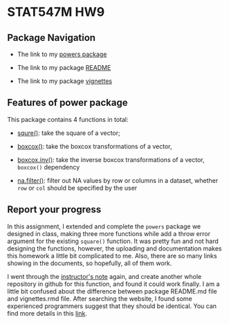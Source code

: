 # STAT547M HW9

## Package Navigation

- The link to my [powers package](https://github.com/zxkathy/powers)

- The link to my package [README](https://github.com/zxkathy/powers/blob/master/README.md)

- The link to my package [vignettes](https://github.com/zxkathy/powers/blob/master/vignettes/power_vignette.Rmd)

## Features of power package

This package contains 4 functions in total: 

- [squre()](https://github.com/zxkathy/powers/blob/master/R/square.R): take the square of a vector; 

- [boxcox()](https://github.com/zxkathy/powers/blob/master/R/boxcox.R): take the boxcox transformations of a vector,

- [boxcox.inv()](https://github.com/zxkathy/powers/blob/master/R/boxcox.inv.R): take the inverse boxcox transformations of a vector, `boxcox()` dependency
    
- [na.filter()](https://github.com/zxkathy/powers/blob/master/R/filter.na.R): filter out NA values by row or columns in a dataset, whether `row` or `col` should be specified by the user

## Report your progress

In this assignment, I extended and complete the `powers` package we designed in class, making three more functions while add a throw error argument for the existing  `square()` function. It was pretty fun and not hard designing the functions, however, the uploading and documentation makes this homework a little bit complicated to me. Also, there are so many links showing in the documents, so hopefully, all of them work.

I went through the [instructor's note](http://stat545.com/cm109-110-notes_and_exercises.html) again, and create another whole repository in github for this function, and found it could work finally. I am a little bit confused about the difference between package README.md file and vignettes.rmd file. After searching the website, I found some experienced programmers suggest that they should be identical. You can find more details in this [link](https://community.rstudio.com/t/readme-md-vs-package-vignette-vs-package-documentation/1359/3).
